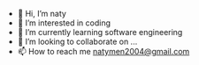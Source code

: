 - 👋 Hi, I’m naty
- 👀 I’m interested in coding
- 🌱 I’m currently learning software engineering
- 💞️ I’m looking to collaborate on ...
- 📫 How to reach me natymen2004@gmail.com

<!---
natytech/natytech is a ✨ special ✨ repository because its `README.md` (this file) appears on your GitHub profile.
You can click the Preview link to take a look at your changes.
--->

